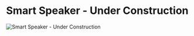 # Smart Speaker - Under Construction

![Smart Speaker - Under Construction](https://png.pngtree.com/thumb_back/fw800/background/20230717/pngtree-d-render-of-under-construction-laptop-with-orange-traffic-cones-and-image_3895058.jpg)

